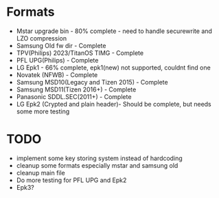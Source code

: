 # Formats
- Mstar upgrade bin - 80% complete - need to handle securewrite and LZO compression
- Samsung Old fw dir - Complete
- TPV(Philips) 2023/TitanOS TIMG - Complete
- PFL UPG(Philips) - Complete
- LG Epk1 - 66% complete, epk1(new) not supported, couldnt find one
- Novatek (NFWB) - Complete
- Samsung MSD10(Legacy and Tizen 2015) - Complete
- Samsung MSD11(Tizen 2016+) - Complete
- Panasonic SDDL.SEC(2011+) - Complete
- LG Epk2 (Crypted and plain header)- Should be complete, but needs some more testing

# TODO
- implement some key storing system instead of hardcoding
- cleanup some formats especially mstar and samsung old
- cleanup main file
- Do more testing for PFL UPG and Epk2
- Epk3?
